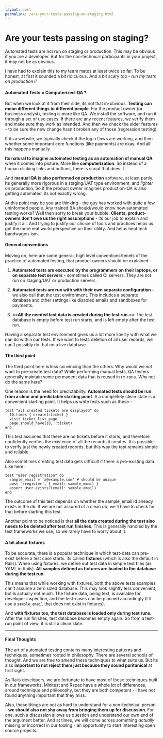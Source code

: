 ```yaml
---
layout: post
permalink: /are-your-tests-passing-on-staging.html
---
```


# Are your tests passing on staging?


Automated tests are not run on staging or production. This may be obvious if you are a developer. But for the non-technical participants in your project, it may not be as obvious.

I have had to explain this to my team mates at least twice so far. To be honest, at first it sounded a bit ridiculous. And a bit scary too -  *run my tests on production !!*

#### Automated Tests = Computerized-QA ?  

But when we look at it from their side, its not that in-obvious. **Testing can mean different things to different people**. For the product owner (or business analyst), testing is more like QA. We install the software, and run it through a set of use cases. If there are any recent features, we verify them and make sure they work as intended. And then we check the older features - to be sure the new change hasn't broken any of those (regression testing).

If its a website, we typically check if the login flows are working, and then whether some important core functions (like payments) are okay. And all this happens manually.

**Its natural to imagine automated testing as an automation of manual QA** when it comes into picture. More like **computerization**. So instead of a human clicking links and buttons, there is script that does it.

And **manual QA is also performed on production** software, at least partly.  Its generally more rigorous in a staging/UAT type environment, and *lighter* on production. So if the product owner imagines production-QA is also getting automated, its not exactly wrong.

At this point may be you are thinking - the guy has worked with quite a few uninformed people. Any trained BA should/would know how automated testing works? Well then sorry to break your bubble. **Clients, product-owners don't owe us the right assumptions** - its our job to explain and justify it all. And trying to justify our choice of tools and practices helps us get the more real world perspective on their utility. And helps beat tech bandwagon-ism.

#### General conventions

Moving on, here are some general, high level conventions/tenets of the practice of automated testing, that product owners should be explained -

1. **Automated tests are executed by the programmers on their laptops, or on separate test servers** - sometimes called CI servers. They are not run on staging/UAT or production servers.

2. **Automated tests are run with with their own separate configuration** - we also call that the test environment. This includes a separate database and other settings like disabled emails and sandboxes for payments.

3. ==**All the needed test data is created during the test run.**== The test database is empty before test run starts, and is left empty after the test run. 

Having a separate test environment gives us a lot more liberty with what we can do within our tests. If we want to tests deletion of all user records, we can't possibly do that on a live database. 

#### The third point

The third point here is less convincing than the others. Why would we *not* want to pre-create test data? While performing manual tests, QA testers generally maintain some permanent data that is reused in re-runs. Why not do the same here? 

One reason is the need for predictability. **Automated tests should be run from a clear and predictable starting point**. A a completely clean state is a convenient starting point. It helps us write tests such as these -

    test "all created tickets are displayed" do
      10.times { create(:ticket }
      visit ticket_list_page
      page.should_have(10, :ticket)
    end

This test assumes that there are no tickets before it starts, and therefore confidently verifies the existence of all the records it creates. It is possible to verify just the newly created records, but this way the test remains simple and reliable.

Also sometimes creating test data gets difficult if there is pre-existing data. Like here:

    test "user registration" do
      sample_email = 'a@example.com' # should be unique
      post '/register', { email: sample_email }
      assert User.exists?(email: sample_email)
    end

The outcome of this test depends on whether the sample_email id already exists in the db. If we are not assured of a clean db, we'll have to check for that before starting this test. 

Another point to be noticed is that **all the data created during the test also needs to be deleted after test run finishes**. This is generally handled by the test frameworks we use, so we rarely have to worry about it.

#### A bit about fixtures

To be accurate, there is a popular technique in which test-data can pre-exist before a test case starts. Its called **fixtures** (which is also the default in Rails). When using fixtures, we define out test data in simple text files (as YAML in Rails). **All samples defined as fixtures are loaded to the database during the test run.** 

This means that while working with fixtures, both the above tests examples can't assume a zero sized database. This may look slightly less convenient, but is actually not much. The fixture data, being text, is available for developer inspection, and the test-cases can be planned accordingly (I'll use a `sample_email` that does not exist in fixtures).

And **with fixtures too, the test database is loaded only during test runs**. After the run finishes, test database becomes empty again. So from a test-run point of view, it is still a clean slate.

---

#### Final Thoughts

The art of automated testing contains many interesting patterns and techniques, sometimes rooted in philosophy. There are several schools of thought. And we are free to amend these techniques to what suits us. But its also **important to not reject them just because they sound puritanical** at first sight.

As Rails developers, we are fortunate to have most of these techniques built in our frameworks. Minitest and Rspec have a whole lot of differences, around technique and philosophy, but they are both competent - I have not found anything important that they miss.

Also, these things are not as hard to understand for a non-technical person - **we should also not shy away from bringing them up for discussion**. For one, such a discussion allows us question and understand our own end of the argument better. And at times, we will come across something *actually* missing or incorrect in our tooling - an opportunity to start interesting open source projects.






   


